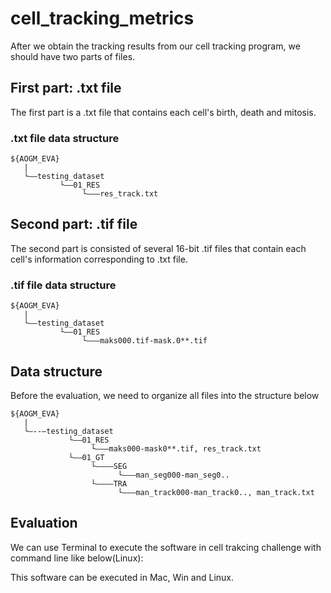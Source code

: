 # cell_tracking_metrics
After we obtain the tracking results from our cell tracking program, we should have two parts of files.
## First part: .txt file
The first part is a .txt file that contains each cell's birth, death and mitosis. 
### .txt file data structure
```
${AOGM_EVA}
   |
   └——testing_dataset
           └——01_RES
                └———res_track.txt          
```
## Second part: .tif file
The second part is consisted of several 16-bit .tif files that contain each cell's information corresponding to .txt file.
### .tif file data structure
```
${AOGM_EVA}
   |
   └——testing_dataset
           └——01_RES
                └———maks000.tif-mask.0**.tif        
```
## Data structure
Before the evaluation, we need to organize all files into the structure below
```
${AOGM_EVA}
   |
   └—--—testing_dataset
             └——01_RES
                  └———maks000-mask0**.tif, res_track.txt          
             └——01_GT
                  └————SEG
                        └———man_seg000-man_seg0..                     
                  └————TRA
                        └———man_track000-man_track0.., man_track.txt  
```
## Evaluation
We can use Terminal to execute the software in cell trakcing challenge with command line like below(Linux):


This software can be executed in Mac, Win and Linux.
